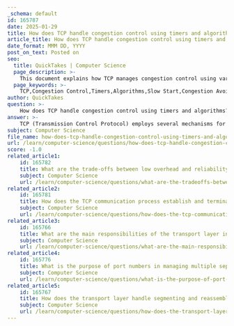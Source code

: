 ```yaml
---
_schema: default
id: 165787
date: 2025-01-29
title: How does TCP handle congestion control using timers and algorithms?
article_title: How does TCP handle congestion control using timers and algorithms?
date_format: MMM DD, YYYY
post_on_text: Posted on
seo:
  title: QuickTakes | Computer Science
  page_description: >-
    This document explains how TCP manages congestion control using various algorithms and timers to effectively handle network traffic and minimize packet loss.
  page_keywords: >-
    TCP,Congestion Control,Timers,Algorithms,Slow Start,Congestion Avoidance,Fast Recovery,Retransmission Timer,Persistence Timer,Maximum Segment Size,Acknowledgments,Flow Control
author: QuickTakes
question: >-
    How does TCP handle congestion control using timers and algorithms?
answer: >-
    TCP (Transmission Control Protocol) employs several mechanisms for congestion control, utilizing timers and algorithms to manage network traffic effectively and prevent packet loss. Here’s a detailed overview of how TCP handles congestion control:\n\n### 1. Congestion Control Algorithms\nTCP implements various algorithms to detect and respond to network congestion:\n\n- **Slow Start**: This algorithm begins with a small congestion window (CWND) and increases the transmission rate exponentially with each acknowledgment received. The goal is to quickly find the network's capacity. If packet loss is detected (usually indicated by a timeout or duplicate acknowledgments), TCP assumes congestion has occurred.\n\n- **Congestion Avoidance**: Once the slow start threshold (ssthresh) is reached, TCP transitions to congestion avoidance mode. In this phase, the increase in the congestion window is more conservative, typically increasing linearly. This helps to avoid overwhelming the network.\n\n- **Fast Recovery**: When packet loss is detected, TCP can enter fast recovery mode. Instead of returning to the slow start phase, it reduces the congestion window and retransmits the lost packets while continuing to send new packets. This allows for a quicker recovery from congestion.\n\n### 2. Timers\nTCP uses several timers to manage retransmissions and control the flow of data:\n\n- **Retransmission Timer**: This timer is set when a segment is sent. If an acknowledgment is not received before the timer expires, the segment is retransmitted. The timer is dynamically adjusted based on the round-trip time (RTT) measurements to optimize performance.\n\n- **Persistence Timer**: This timer is used to prevent deadlocks in situations where the sender is waiting for an acknowledgment, and the receiver's window size is zero. If the sender does not receive an acknowledgment, it periodically probes the receiver to check if it can send more data.\n\n### 3. Maximum Segment Size (MSS)\nThe Maximum Segment Size (MSS) is the largest amount of data that TCP can send in a single segment. By negotiating the MSS during the connection establishment phase, TCP ensures that segments are sized appropriately for the network, which helps to minimize fragmentation and potential congestion.\n\n### 4. Acknowledgment Mechanisms\nTCP uses acknowledgment (ACK) mechanisms to confirm the receipt of data. The sender adjusts its transmission rate based on the number of ACKs received. If multiple duplicate ACKs are received, it indicates potential packet loss, prompting TCP to reduce the transmission rate and enter fast recovery.\n\n### 5. Flow Control\nWhile primarily focused on preventing congestion, TCP's flow control mechanisms also play a role in congestion management. The sliding window protocol allows the sender to control the amount of unacknowledged data in transit, ensuring that the receiver is not overwhelmed.\n\n### Conclusion\nBy combining these algorithms, timers, and mechanisms, TCP effectively manages congestion control, adapting to changing network conditions and minimizing the chances of packet loss. This makes TCP a reliable choice for applications that require guaranteed delivery and ordered data transmission, such as web browsing and email.
subject: Computer Science
file_name: how-does-tcp-handle-congestion-control-using-timers-and-algorithms.md
url: /learn/computer-science/questions/how-does-tcp-handle-congestion-control-using-timers-and-algorithms
score: -1.0
related_article1:
    id: 165782
    title: What are the trade-offs between low overhead and reliability in UDP communication?
    subject: Computer Science
    url: /learn/computer-science/questions/what-are-the-tradeoffs-between-low-overhead-and-reliability-in-udp-communication
related_article2:
    id: 165781
    title: How does the TCP communication process establish and terminate sessions?
    subject: Computer Science
    url: /learn/computer-science/questions/how-does-the-tcp-communication-process-establish-and-terminate-sessions
related_article3:
    id: 165766
    title: What are the main responsibilities of the transport layer in data communication?
    subject: Computer Science
    url: /learn/computer-science/questions/what-are-the-main-responsibilities-of-the-transport-layer-in-data-communication
related_article4:
    id: 165776
    title: What is the purpose of port numbers in managing multiple separate communications?
    subject: Computer Science
    url: /learn/computer-science/questions/what-is-the-purpose-of-port-numbers-in-managing-multiple-separate-communications
related_article5:
    id: 165767
    title: How does the transport layer handle segmenting and reassembling data?
    subject: Computer Science
    url: /learn/computer-science/questions/how-does-the-transport-layer-handle-segmenting-and-reassembling-data
---
```


&nbsp;